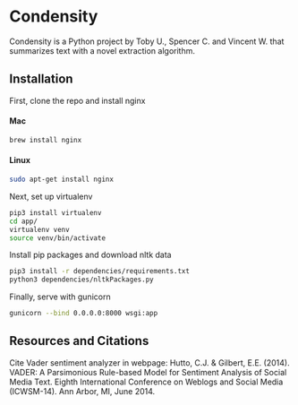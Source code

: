 # Condensity

Condensity is a Python project by Toby U., Spencer C. and Vincent W. that summarizes text with a novel extraction algorithm.

## Installation
First, clone the repo and install nginx
#### Mac
```bash
brew install nginx
```
#### Linux
```bash
sudo apt-get install nginx
```
Next, set up virtualenv
```bash
pip3 install virtualenv
cd app/
virtualenv venv
source venv/bin/activate
```
Install pip packages and download nltk data
```bash
pip3 install -r dependencies/requirements.txt
python3 dependencies/nltkPackages.py
```
Finally, serve with gunicorn
```bash
gunicorn --bind 0.0.0.0:8000 wsgi:app
```
## Resources and Citations
Cite Vader sentiment analyzer in webpage:
Hutto, C.J. & Gilbert, E.E. (2014). VADER: A Parsimonious Rule-based Model for Sentiment Analysis of Social Media Text. Eighth International Conference on Weblogs and Social Media (ICWSM-14). Ann Arbor, MI, June 2014.
